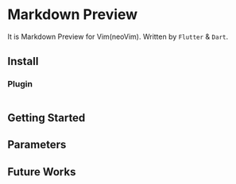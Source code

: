 # Markdown Preview

It is Markdown Preview for Vim(neoVim). Written by `Flutter` & `Dart`.

## Install

### Plugin

```

```

## Getting Started

## Parameters

## Future Works
